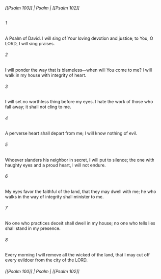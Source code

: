 ###### [[Psalm 100]] | Psalm | [[Psalm 102]]

###### 1
A Psalm of David. I will sing of Your loving devotion and justice; to You, O LORD, I will sing praises.
###### 2
I will ponder the way that is blameless—when will You come to me? I will walk in my house with integrity of heart.
###### 3
I will set no worthless thing before my eyes. I hate the work of those who fall away; it shall not cling to me.
###### 4
A perverse heart shall depart from me; I will know nothing of evil.
###### 5
Whoever slanders his neighbor in secret, I will put to silence; the one with haughty eyes and a proud heart, I will not endure.
###### 6
My eyes favor the faithful of the land, that they may dwell with me; he who walks in the way of integrity shall minister to me.
###### 7
No one who practices deceit shall dwell in my house; no one who tells lies shall stand in my presence.
###### 8
Every morning I will remove all the wicked of the land, that I may cut off every evildoer from the city of the LORD.

###### [[Psalm 100]] | Psalm | [[Psalm 102]]

